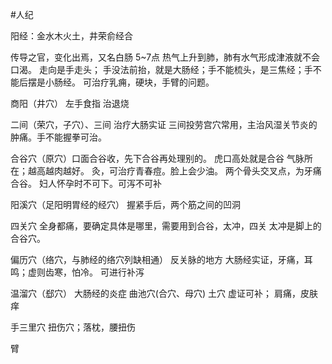 #人纪 

阳经：金水木火土，井荣俞经合

传导之官，变化出焉，又名白肠
5~7点
热气上升到肺，肺有水气形成津液就不会口渴。
走向是手走头；
手没法前抬，就是大肠经；手不能梳头，是三焦经；手不能后摆是小肠经。
可治疗乳痈，硬块，手臂的问题。


商阳（井穴）
	左手食指
	治退烧

二间（荣穴，子穴）、三间
	治疗大肠实证
	三间投劳宫穴常用，主治风湿关节炎的肿痛。手不能握拳可治。

合谷穴（原穴）口面合谷收，先下合谷再处理别的。
	虎口高处就是合谷
	气脉所在；越高越肉越好。
	灸，可治疗青春痘。脸上会少油。
	两个骨头交叉点，为牙痛合谷。
	妇人怀孕时不可下。可泻不可补

阳溪穴（足阳明胃经的经穴）
	握紧手后，两个筋之间的凹洞

四关穴
	全身都痛，要确定具体是哪里，需要用到合谷，太冲，四关
	太冲是脚上的合谷穴。

偏历穴（络穴，与肺经的络穴列缺相通）
	反关脉的地方
	大肠经实证，牙痛，耳鸣；虚则齿寒，怕冷。
	可进行补泻

温溜穴（郄穴）
	大肠经的炎症
曲池穴(合穴、母穴)
	土穴
	虚证可补；
	肩痛，皮肤痒

手三里穴
	扭伤穴；落枕，腰扭伤





臂







